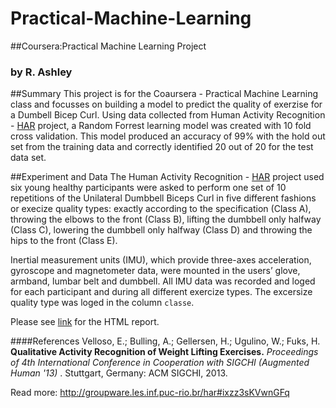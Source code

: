 # Practical-Machine-Learning
##Coursera:Practical Machine Learning Project
### by R. Ashley


##Summary
This project is for the Coaursera - Practical Machine Learning class and focusses on building a model to predict the quality of exerzise for a Dumbell Bicep Curl. Using data collected from Human Activity Recognition - [HAR](http://groupware.les.inf.puc-rio.br/har#ixzz3sKQFQCKD) project, a Random Forrest learning model was created with 10 fold cross validation. This model produced an accuracy of 99% with the hold out set from the training data and correctly identified 20 out of 20 for the test data set.   

##Experiment and Data
The Human Activity Recognition - [HAR](http://groupware.les.inf.puc-rio.br/har#ixzz3sKQFQCKD) project used six young healthy participants were asked to perform one set of 10 repetitions of the Unilateral Dumbbell Biceps Curl in five different fashions or execize quality types: exactly according to the specification (Class A), throwing the elbows to the front (Class B), lifting the dumbbell only halfway (Class C), lowering the dumbbell only halfway (Class D) and throwing the hips to the front (Class E).

Inertial measurement units (IMU), which provide three-axes acceleration, gyroscope and magnetometer data, were mounted in the users’ glove, armband, lumbar belt and dumbbell.  All IMU data was recorded and loged for each participant and during all different exercize types. The excersize quality type was loged in the column `classe`.

Please see [link](http://brashley.github.io/Practical-Machine-Learning/Practical-Machine-Learning) for the HTML report.

####References
Velloso, E.; Bulling, A.; Gellersen, H.; Ugulino, W.; Fuks, H. **Qualitative Activity Recognition of Weight Lifting Exercises.** *Proceedings of 4th International Conference in Cooperation with SIGCHI (Augmented Human '13)* . Stuttgart, Germany: ACM SIGCHI, 2013.

Read more: http://groupware.les.inf.puc-rio.br/har#ixzz3sKVwnGFq

